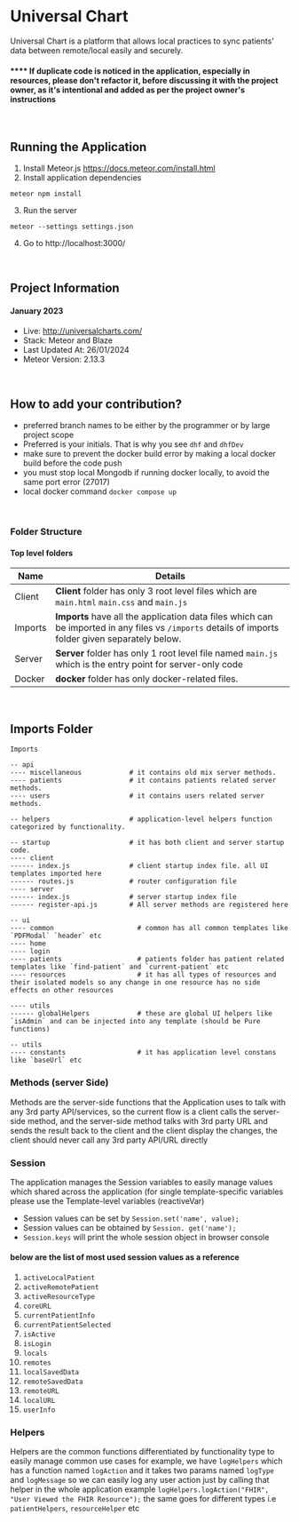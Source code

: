 # Universal Chart

Universal Chart is a platform that allows local practices to sync patients' data between remote/local easily and securely.

#### **** If duplicate code is noticed in the application, especially in resources, please don't refactor it, before discussing it with the project owner, as it's intentional and added as per the project owner's instructions

<br>

## Running the Application

1. Install Meteor.js https://docs.meteor.com/install.html
2. Install application dependencies

~~~
meteor npm install
~~~

3. Run the server

~~~
meteor --settings settings.json
~~~

4. Go to http://localhost:3000/

<br>

## Project Information

#### January 2023

- Live: http://universalcharts.com/
- Stack: Meteor and Blaze
- Last Updated At: 26/01/2024
- Meteor Version: 2.13.3

<br>

## How to add your contribution?
- preferred branch names to be either by the programmer or by large project scope
- Preferred is your initials. That is why you see `dhf` and `dhfDev`
- make sure to prevent the docker build error by making a local docker build before the code push
- you must stop local Mongodb if running docker locally, to avoid the same port error (27017)
- local docker command `docker compose up`

<br>

### Folder Structure

#### Top level folders

| Name | Details |
| ------ | ----------- |
| Client   | **Client** folder has only 3 root level files which are `main.html` `main.css` and `main.js` |
| Imports | **Imports** have all the application data files which can be imported in any files vs `/imports` details of imports folder given separately below. |
| Server | **Server** folder has only 1 root level file named `main.js` which is the entry point for server-only code |
| Docker | **docker** folder has only docker-related files. |

<br>

## Imports Folder

```
Imports

-- api
---- miscellaneous            # it contains old mix server methods.
---- patients                 # it contains patients related server methods.
---- users                    # it contains users related server methods.

-- helpers                    # application-level helpers function categorized by functionality.

-- startup                    # it has both client and server startup code.
---- client
------ index.js               # client startup index file. all UI templates imported here
------ routes.js              # router configuration file
---- server
------ index.js               # server startup index file
------ register-api.js        # All server methods are registered here

-- ui
---- common                     # common has all common templates like `PDFModal` `header` etc
---- home
---- login
---- patients                   # patients folder has patient related templates like `find-patient` and `current-patient` etc
---- resources                  # it has all types of resources and their isolated models so any change in one resource has no side effects on other resources

---- utils
------ globalHelpers            # these are global UI helpers like `isAdmin` and can be injected into any template (should be Pure functions) 

-- utils
---- constants                  # it has application level constans like `baseUrl` etc
```

### Methods (server Side)
Methods are the server-side functions that the Application uses to talk with any 3rd party API/services, so the current flow is a client calls the server-side method, and the server-side method talks with 3rd party URL and sends the result back to the client and the client display the changes, the client should never call any 3rd party API/URL directly

### Session
The application manages the Session variables to easily manage values which shared across the application (for single template-specific variables please use the Template-level variables (reactiveVar)

* Session values can be set by `Session.set('name', value);`
* Session values can be obtained by `Session. get('name');`
* `Session.keys` will print the whole session object in browser console 

#### below are the list of most used session values as a reference

1. `activeLocalPatient`
2. `activeRemotePatient`
3. `activeResourceType`
4. `coreURL`
5. `currentPatientInfo`
6. `currentPatientSelected`
7. `isActive`
8. `isLogin`
9. `locals`
10. `remotes`
11. `localSavedData`
12. `remoteSavedData`
13. `remoteURL`
14. `localURL`
15. `userInfo`


### Helpers
Helpers are the common functions differentiated by functionality type to easily manage common use cases
for example, we have `logHelpers` which has a function named `logAction` and it takes two params named `logType` and `logMessage`
so we can easily log any user action just by calling that helper in the whole application
example `logHelpers.logAction("FHIR", "User Viewed the FHIR Resource");`
the same goes for different types i.e `patientHelpers`, `resourceHelper` etc
